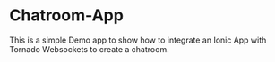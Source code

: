 # Chatroom-App

This is a simple Demo app to show how to integrate an Ionic App with Tornado Websockets to create a chatroom.
